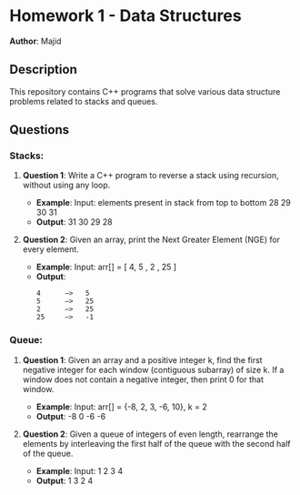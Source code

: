 # Homework 1 - Data Structures

**Author**: Majid

## Description
This repository contains C++ programs that solve various data structure problems related to stacks and queues.

## Questions

### Stacks:
1. **Question 1**: Write a C++ program to reverse a stack using recursion, without using any loop.
   - **Example**: Input: elements present in stack from top to bottom 28 29 30 31
   - **Output**: 31 30 29 28 

2. **Question 2**: Given an array, print the Next Greater Element (NGE) for every element.
   - **Example**: Input: arr[] = [ 4, 5 , 2 , 25 ]
   - **Output**: 
     ```
     4      –>   5
     5      –>   25
     2      –>   25
     25     –>   -1
     ```

### Queue:
1. **Question 1**: Given an array and a positive integer k, find the first negative integer for each window (contiguous subarray) of size k. If a window does not contain a negative integer, then print 0 for that window.
   - **Example**: Input: arr[] = {-8, 2, 3, -6, 10}, k = 2
   - **Output**: -8 0 -6 -6

2. **Question 2**: Given a queue of integers of even length, rearrange the elements by interleaving the first half of the queue with the second half of the queue.
   - **Example**: Input:  1 2 3 4
   - **Output**: 1 3 2 4
